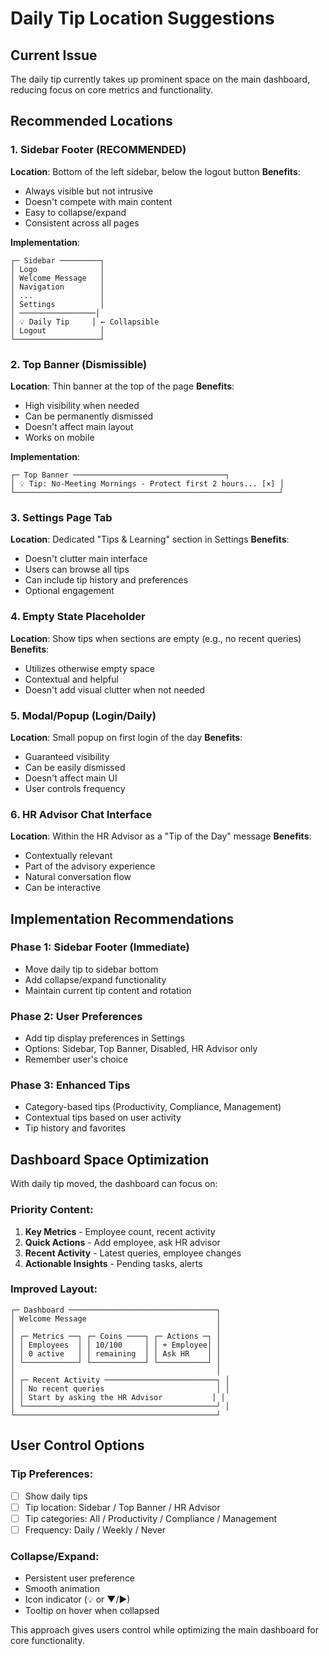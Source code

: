 # Daily Tip Location Suggestions

## **Current Issue**
The daily tip currently takes up prominent space on the main dashboard, reducing focus on core metrics and functionality.

## **Recommended Locations**

### **1. Sidebar Footer (RECOMMENDED)**
**Location**: Bottom of the left sidebar, below the logout button
**Benefits**:
- Always visible but not intrusive
- Doesn't compete with main content
- Easy to collapse/expand
- Consistent across all pages

**Implementation**:
```
┌─ Sidebar ─────────┐
│ Logo              │
│ Welcome Message   │
│ Navigation        │
│ ...               │
│ Settings          │
│ ─────────────────│
│ 💡 Daily Tip     │ ← Collapsible
│ Logout            │
└───────────────────┘
```

### **2. Top Banner (Dismissible)**
**Location**: Thin banner at the top of the page
**Benefits**:
- High visibility when needed
- Can be permanently dismissed
- Doesn't affect main layout
- Works on mobile

**Implementation**:
```
┌─ Top Banner ──────────────────────────────────┐
│ 💡 Tip: No-Meeting Mornings - Protect first 2 hours... [×] │
└───────────────────────────────────────────────────────────┘
```

### **3. Settings Page Tab**
**Location**: Dedicated "Tips & Learning" section in Settings
**Benefits**:
- Doesn't clutter main interface
- Users can browse all tips
- Can include tip history and preferences
- Optional engagement

### **4. Empty State Placeholder**
**Location**: Show tips when sections are empty (e.g., no recent queries)
**Benefits**:
- Utilizes otherwise empty space
- Contextual and helpful
- Doesn't add visual clutter when not needed

### **5. Modal/Popup (Login/Daily)**
**Location**: Small popup on first login of the day
**Benefits**:
- Guaranteed visibility
- Can be easily dismissed
- Doesn't affect main UI
- User controls frequency

### **6. HR Advisor Chat Interface**
**Location**: Within the HR Advisor as a "Tip of the Day" message
**Benefits**:
- Contextually relevant
- Part of the advisory experience
- Natural conversation flow
- Can be interactive

## **Implementation Recommendations**

### **Phase 1: Sidebar Footer (Immediate)**
- Move daily tip to sidebar bottom
- Add collapse/expand functionality
- Maintain current tip content and rotation

### **Phase 2: User Preferences**
- Add tip display preferences in Settings
- Options: Sidebar, Top Banner, Disabled, HR Advisor only
- Remember user's choice

### **Phase 3: Enhanced Tips**
- Category-based tips (Productivity, Compliance, Management)
- Contextual tips based on user activity
- Tip history and favorites

## **Dashboard Space Optimization**

With daily tip moved, the dashboard can focus on:

### **Priority Content**:
1. **Key Metrics** - Employee count, recent activity
2. **Quick Actions** - Add employee, ask HR advisor
3. **Recent Activity** - Latest queries, employee changes
4. **Actionable Insights** - Pending tasks, alerts

### **Improved Layout**:
```
┌─ Dashboard ─────────────────────────────────┐
│ Welcome Message                             │
│                                             │
│ ┌─ Metrics ──┐ ┌─ Coins ────┐ ┌─ Actions ─┐ │
│ │ Employees  │ │ 10/100     │ │ + Employee│ │
│ │ 0 active   │ │ remaining  │ │ Ask HR    │ │
│ └────────────┘ └────────────┘ └───────────┘ │
│                                             │
│ ┌─ Recent Activity ─────────────────────────┐ │
│ │ No recent queries                         │ │
│ │ Start by asking the HR Advisor           │ │
│ └───────────────────────────────────────────┘ │
└─────────────────────────────────────────────┘
```

## **User Control Options**

### **Tip Preferences**:
- [ ] Show daily tips
- [ ] Tip location: Sidebar / Top Banner / HR Advisor
- [ ] Tip categories: All / Productivity / Compliance / Management
- [ ] Frequency: Daily / Weekly / Never

### **Collapse/Expand**:
- Persistent user preference
- Smooth animation
- Icon indicator (💡 or ▼/▶)
- Tooltip on hover when collapsed

This approach gives users control while optimizing the main dashboard for core functionality.

